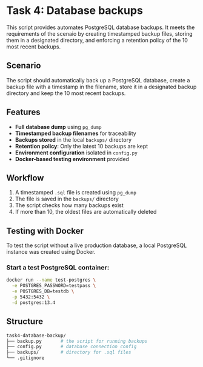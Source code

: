 # Task 4: Database backups
This script provides automates PostgreSQL database backups. It meets the requirements of the scenaio by creating timestamped backup files, storing them in a designated directory, and enforcing a retention policy of the 10 most recent backups.

## Scenario

The script should automatically back up a PostgreSQL database, create a backup file with a timestamp in the filename, store it in a designated backup directory and keep the 10 most recent backups.

## Features

- **Full database dump** using `pg_dump`
- **Timestamped backup filenames** for traceability
- **Backups stored** in the local `backups/` directory
- **Retention policy**: Only the latest 10 backups are kept
- **Environment configuration** isolated in `config.py`
- **Docker-based testing environment** provided

## Workflow

1. A timestamped `.sql` file is created using `pg_dump`
2. The file is saved in the `backups/` directory
3. The script checks how many backups exist
4. If more than 10, the oldest files are automatically deleted

## Testing with Docker

To test the script without a live production database, a local PostgreSQL instance was created using Docker.

### Start a test PostgreSQL container:

```bash
docker run --name test-postgres \
  -e POSTGRES_PASSWORD=testpass \
  -e POSTGRES_DB=testdb \
  -p 5432:5432 \
  -d postgres:13.4
```

##  Structure

```bash
task4-database-backup/
├── backup.py       # the script for running backups
├── config.py       # database connection config
├── backups/        # directory for .sql files
└── .gitignore  
